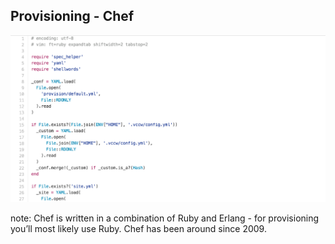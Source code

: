 ##  Provisioning - Chef

<img src="img/provision-chef.png" />

note:
    Chef is written in a combination of Ruby and Erlang - for provisioning you’ll most likely use Ruby. Chef has been around since 2009.
